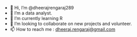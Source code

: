 - 👋 Hi, I’m @dheerajrengaraj289
- 👀 I’m a data analyst.
- 🌱 I’m currently learning R
- 💞️ I’m looking to collaborate on new projects and volunteer.
- 📫 How to reach me : dheeraj.rengaraj@gmail.com

<!---
dheerajrengaraj289/dheerajrengaraj289 is a ✨ special ✨ repository because its `README.md` (this file) appears on your GitHub profile.
You can click the Preview link to take a look at your changes.
--->

